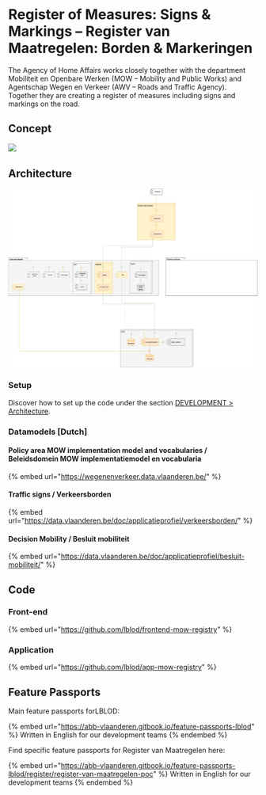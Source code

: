 # Register of Measures: Signs & Markings – Register van Maatregelen: Borden & Markeringen

The Agency of Home Affairs works closely together with the department Mobiliteit en Openbare Werken (MOW – Mobility and Public Works) and Agentschap Wegen en Verkeer (AWV – Roads and Traffic Agency). Together they are creating a register of measures including signs and markings on the road.

## Concept

![](https://gblobscdn.gitbook.com/assets%2F-MVupYAHNVzLJMwHA9lT%2F-MX2Lj1DOAsM5uzFbY-X%2F-MX2VS3QW\_iyx9ZLfKUU%2FvisualisatieRegister\_ENG.png?alt=media\&token=47148b23-01b1-4ec5-b9da-24a5ca92b63e)

## Architecture

![Click to see architecture in detail](<../.gitbook/assets/app-mow-registry architecture diagram.png>)

### Setup

Discover how to set up the code under the section [DEVELOPMENT > Architecture](../development/architecture/).

### Datamodels \[Dutch]

#### Policy area MOW implementation model and vocabularies / Beleidsdomein MOW implementatiemodel en vocabularia

{% embed url="https://wegenenverkeer.data.vlaanderen.be/" %}

#### Traffic signs / Verkeersborden

{% embed url="https://data.vlaanderen.be/doc/applicatieprofiel/verkeersborden/" %}

#### Decision Mobility / Besluit mobiliteit

{% embed url="https://data.vlaanderen.be/doc/applicatieprofiel/besluit-mobiliteit/" %}

## Code

### Front-end

{% embed url="https://github.com/lblod/frontend-mow-registry" %}

### Application

{% embed url="https://github.com/lblod/app-mow-registry" %}

## Feature Passports

Main feature passports forLBLOD:

{% embed url="https://abb-vlaanderen.gitbook.io/feature-passports-lblod" %}
Written in English for our development teams
{% endembed %}

Find specific feature passports for Register van Maatregelen here:

{% embed url="https://abb-vlaanderen.gitbook.io/feature-passports-lblod/register/register-van-maatregelen-poc" %}
Written in English for our development teams
{% endembed %}
